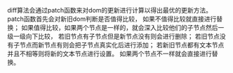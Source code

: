 diff算法会通过patch函数来对dom的更新进行计算以得出最优的更新方法。
patch函数首先会对新旧dom判断是否值得比较，
如果不值得比较就直接进行替换；
如果值得比较，如果两个节点是一样的，就会深入比较他们的子节点然后一级一级向下比较，
若旧节点有子节点但是新节点没有则会进行删除；
若旧节点没有子节点而新节点有则会把子节点真实化后进行添加；
若新旧节点都有文本节点并且不相等则将新的文本节点进行设置。
如果两个节点不一样就会直接进行替换。
